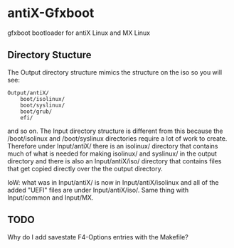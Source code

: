 antiX-Gfxboot
=============

gfxboot bootloader for antiX Linux and MX Linux

Directory Stucture
------------------

The Output directory structure mimics the structure on the iso
so you will see:

    Output/antiX/
        boot/isolinux/
        boot/syslinux/
        boot/grub/
        efi/

and so on.  The Input directory structure is different from this
because the /boot/isolinux and /boot/syslinux directories require
a lot of work to create.  Therefore under Input/antiX/ there is
an isolinux/ directory that contains much of what is needed for
making isolinux/ and syslinux/ in the output directory and there
is also an Input/antiX/iso/ directory that contains files that
get copied directly over the the output directory.

IoW: what was in Input/antiX/ is now in Input/antiX/isolinux
and all of the added "UEFI" files are under Input/antiX/iso/.
Same thing with Input/common and Input/MX.

TODO
----

Why do I add savestate F4-Options entries with the Makefile?
